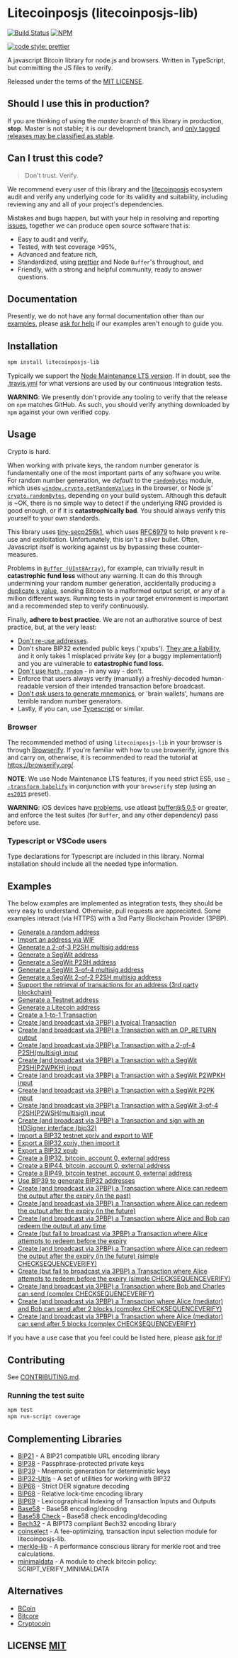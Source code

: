 # Litecoinposjs (litecoinposjs-lib)
[![Build Status](https://travis-ci.org/litecoinposjs/litecoinposjs-lib.png?branch=master)](https://travis-ci.org/litecoinposjs/litecoinposjs-lib)
[![NPM](https://img.shields.io/npm/v/litecoinposjs-lib.svg)](https://www.npmjs.org/package/litecoinposjs-lib)

[![code style: prettier](https://img.shields.io/badge/code_style-prettier-ff69b4.svg?style=flat-square)](https://github.com/prettier/prettier)

A javascript Bitcoin library for node.js and browsers. Written in TypeScript, but committing the JS files to verify.

Released under the terms of the [MIT LICENSE](LICENSE).

## Should I use this in production?
If you are thinking of using the *master* branch of this library in production, **stop**.
Master is not stable; it is our development branch, and [only tagged releases may be classified as stable](https://github.com/litecoinposjs/litecoinposjs-lib/tags).


## Can I trust this code?
> Don't trust. Verify.

We recommend every user of this library and the [litecoinposjs](https://github.com/litecoinposjs) ecosystem audit and verify any underlying code for its validity and suitability,  including reviewing any and all of your project's dependencies.

Mistakes and bugs happen, but with your help in resolving and reporting [issues](https://github.com/litecoinposjs/litecoinposjs-lib/issues), together we can produce open source software that is:

- Easy to audit and verify,
- Tested, with test coverage >95%,
- Advanced and feature rich,
- Standardized, using [prettier](https://github.com/prettier/prettier) and Node `Buffer`'s throughout, and
- Friendly, with a strong and helpful community, ready to answer questions.


## Documentation
Presently,  we do not have any formal documentation other than our [examples](#examples), please [ask for help](https://github.com/litecoinposjs/litecoinposjs-lib/issues/new) if our examples aren't enough to guide you.


## Installation
``` bash
npm install litecoinposjs-lib
```

Typically we support the [Node Maintenance LTS version](https://github.com/nodejs/Release).
If in doubt, see the [.travis.yml](.travis.yml) for what versions are used by our continuous integration tests.

**WARNING**: We presently don't provide any tooling to verify that the release on `npm` matches GitHub.  As such, you should verify anything downloaded by `npm` against your own verified copy.


## Usage
Crypto is hard.

When working with private keys, the random number generator is fundamentally one of the most important parts of any software you write.
For random number generation, we *default* to the [`randombytes`](https://github.com/crypto-browserify/randombytes) module, which uses [`window.crypto.getRandomValues`](https://developer.mozilla.org/en-US/docs/Web/API/window.crypto.getRandomValues) in the browser, or Node js' [`crypto.randomBytes`](https://nodejs.org/api/crypto.html#crypto_crypto_randombytes_size_callback), depending on your build system.
Although this default is ~OK, there is no simple way to detect if the underlying RNG provided is good enough, or if it is **catastrophically bad**.
You should always verify this yourself to your own standards.

This library uses [tiny-secp256k1](https://github.com/litecoinposjs/tiny-secp256k1), which uses [RFC6979](https://tools.ietf.org/html/rfc6979) to help prevent `k` re-use and exploitation.
Unfortunately, this isn't a silver bullet.
Often, Javascript itself is working against us by bypassing these counter-measures.

Problems in [`Buffer (UInt8Array)`](https://github.com/feross/buffer), for example, can trivially result in **catastrophic fund loss** without any warning.
It can do this through undermining your random number generation, accidentally producing a [duplicate `k` value](https://www.nilsschneider.net/2013/01/28/recovering-bitcoin-private-keys.html), sending Bitcoin to a malformed output script, or any of a million different ways.
Running tests in your target environment is important and a recommended step to verify continuously.

Finally, **adhere to best practice**.
We are not an authorative source of best practice, but, at the very least:

* [Don't re-use addresses](https://en.bitcoin.it/wiki/Address_reuse).
* Don't share BIP32 extended public keys ('xpubs'). [They are a liability](https://bitcoin.stackexchange.com/questions/56916/derivation-of-parent-private-key-from-non-hardened-child), and it only takes 1 misplaced private key (or a buggy implementation!) and you are vulnerable to **catastrophic fund loss**.
* [Don't use `Math.random`](https://security.stackexchange.com/questions/181580/why-is-math-random-not-designed-to-be-cryptographically-secure) - in any way - don't.
* Enforce that users always verify (manually) a freshly-decoded human-readable version of their intended transaction before broadcast.
* [Don't *ask* users to generate mnemonics](https://en.bitcoin.it/wiki/Brainwallet#cite_note-1), or 'brain wallets',  humans are terrible random number generators.
* Lastly, if you can, use [Typescript](https://www.typescriptlang.org/) or similar.


### Browser
The recommended method of using `litecoinposjs-lib` in your browser is through [Browserify](https://github.com/substack/node-browserify).
If you're familiar with how to use browserify, ignore this and carry on, otherwise, it is recommended to read the tutorial at https://browserify.org/.

**NOTE**: We use Node Maintenance LTS features, if you need strict ES5, use [`--transform babelify`](https://github.com/babel/babelify) in conjunction with your `browserify` step (using an [`es2015`](https://babeljs.io/docs/plugins/preset-es2015/) preset).

**WARNING**: iOS devices have [problems](https://github.com/feross/buffer/issues/136), use atleast [buffer@5.0.5](https://github.com/feross/buffer/pull/155) or greater,  and enforce the test suites (for `Buffer`, and any other dependency) pass before use.

### Typescript or VSCode users
Type declarations for Typescript are included in this library. Normal installation should include all the needed type information.

## Examples
The below examples are implemented as integration tests, they should be very easy to understand.
Otherwise, pull requests are appreciated.
Some examples interact (via HTTPS) with a 3rd Party Blockchain Provider (3PBP).

- [Generate a random address](https://github.com/litecoinposjs/litecoinposjs-lib/blob/master/test/integration/addresses.spec.ts)
- [Import an address via WIF](https://github.com/litecoinposjs/litecoinposjs-lib/blob/master/test/integration/addresses.spec.ts)
- [Generate a 2-of-3 P2SH multisig address](https://github.com/litecoinposjs/litecoinposjs-lib/blob/master/test/integration/addresses.spec.ts)
- [Generate a SegWit address](https://github.com/litecoinposjs/litecoinposjs-lib/blob/master/test/integration/addresses.spec.ts)
- [Generate a SegWit P2SH address](https://github.com/litecoinposjs/litecoinposjs-lib/blob/master/test/integration/addresses.spec.ts)
- [Generate a SegWit 3-of-4 multisig address](https://github.com/litecoinposjs/litecoinposjs-lib/blob/master/test/integration/addresses.spec.ts)
- [Generate a SegWit 2-of-2 P2SH multisig address](https://github.com/litecoinposjs/litecoinposjs-lib/blob/master/test/integration/addresses.spec.ts)
- [Support the retrieval of transactions for an address (3rd party blockchain)](https://github.com/litecoinposjs/litecoinposjs-lib/blob/master/test/integration/addresses.spec.ts)
- [Generate a Testnet address](https://github.com/litecoinposjs/litecoinposjs-lib/blob/master/test/integration/addresses.spec.ts)
- [Generate a Litecoin address](https://github.com/litecoinposjs/litecoinposjs-lib/blob/master/test/integration/addresses.spec.ts)
- [Create a 1-to-1 Transaction](https://github.com/litecoinposjs/litecoinposjs-lib/blob/master/test/integration/transactions.spec.ts)
- [Create (and broadcast via 3PBP) a typical Transaction](https://github.com/litecoinposjs/litecoinposjs-lib/blob/master/test/integration/transactions.spec.ts)
- [Create (and broadcast via 3PBP) a Transaction with an OP\_RETURN output](https://github.com/litecoinposjs/litecoinposjs-lib/blob/master/test/integration/transactions.spec.ts)
- [Create (and broadcast via 3PBP) a Transaction with a 2-of-4 P2SH(multisig) input](https://github.com/litecoinposjs/litecoinposjs-lib/blob/master/test/integration/transactions.spec.ts)
- [Create (and broadcast via 3PBP) a Transaction with a SegWit P2SH(P2WPKH) input](https://github.com/litecoinposjs/litecoinposjs-lib/blob/master/test/integration/transactions.spec.ts)
- [Create (and broadcast via 3PBP) a Transaction with a SegWit P2WPKH input](https://github.com/litecoinposjs/litecoinposjs-lib/blob/master/test/integration/transactions.spec.ts)
- [Create (and broadcast via 3PBP) a Transaction with a SegWit P2PK input](https://github.com/litecoinposjs/litecoinposjs-lib/blob/master/test/integration/transactions.spec.ts)
- [Create (and broadcast via 3PBP) a Transaction with a SegWit 3-of-4 P2SH(P2WSH(multisig)) input](https://github.com/litecoinposjs/litecoinposjs-lib/blob/master/test/integration/transactions.spec.ts)
- [Create (and broadcast via 3PBP) a Transaction and sign with an HDSigner interface (bip32)](https://github.com/litecoinposjs/litecoinposjs-lib/blob/master/test/integration/transactions.spec.ts)
- [Import a BIP32 testnet xpriv and export to WIF](https://github.com/litecoinposjs/litecoinposjs-lib/blob/master/test/integration/bip32.spec.ts)
- [Export a BIP32 xpriv, then import it](https://github.com/litecoinposjs/litecoinposjs-lib/blob/master/test/integration/bip32.spec.ts)
- [Export a BIP32 xpub](https://github.com/litecoinposjs/litecoinposjs-lib/blob/master/test/integration/bip32.spec.ts)
- [Create a BIP32, bitcoin, account 0, external address](https://github.com/litecoinposjs/litecoinposjs-lib/blob/master/test/integration/bip32.spec.ts)
- [Create a BIP44, bitcoin, account 0, external address](https://github.com/litecoinposjs/litecoinposjs-lib/blob/master/test/integration/bip32.spec.ts)
- [Create a BIP49, bitcoin testnet, account 0, external address](https://github.com/litecoinposjs/litecoinposjs-lib/blob/master/test/integration/bip32.spec.ts)
- [Use BIP39 to generate BIP32 addresses](https://github.com/litecoinposjs/litecoinposjs-lib/blob/master/test/integration/bip32.spec.ts)
- [Create (and broadcast via 3PBP) a Transaction where Alice can redeem the output after the expiry (in the past)](https://github.com/litecoinposjs/litecoinposjs-lib/blob/master/test/integration/cltv.spec.ts)
- [Create (and broadcast via 3PBP) a Transaction where Alice can redeem the output after the expiry (in the future)](https://github.com/litecoinposjs/litecoinposjs-lib/blob/master/test/integration/cltv.spec.ts)
- [Create (and broadcast via 3PBP) a Transaction where Alice and Bob can redeem the output at any time](https://github.com/litecoinposjs/litecoinposjs-lib/blob/master/test/integration/cltv.spec.ts)
- [Create (but fail to broadcast via 3PBP) a Transaction where Alice attempts to redeem before the expiry](https://github.com/litecoinposjs/litecoinposjs-lib/blob/master/test/integration/cltv.spec.ts)
- [Create (and broadcast via 3PBP) a Transaction where Alice can redeem the output after the expiry (in the future) (simple CHECKSEQUENCEVERIFY)](https://github.com/litecoinposjs/litecoinposjs-lib/blob/master/test/integration/csv.spec.ts)
- [Create (but fail to broadcast via 3PBP) a Transaction where Alice attempts to redeem before the expiry (simple CHECKSEQUENCEVERIFY)](https://github.com/litecoinposjs/litecoinposjs-lib/blob/master/test/integration/csv.spec.ts)
- [Create (and broadcast via 3PBP) a Transaction where Bob and Charles can send (complex CHECKSEQUENCEVERIFY)](https://github.com/litecoinposjs/litecoinposjs-lib/blob/master/test/integration/csv.spec.ts)
- [Create (and broadcast via 3PBP) a Transaction where Alice (mediator) and Bob can send after 2 blocks (complex CHECKSEQUENCEVERIFY)](https://github.com/litecoinposjs/litecoinposjs-lib/blob/master/test/integration/csv.spec.ts)
- [Create (and broadcast via 3PBP) a Transaction where Alice (mediator) can send after 5 blocks (complex CHECKSEQUENCEVERIFY)](https://github.com/litecoinposjs/litecoinposjs-lib/blob/master/test/integration/csv.spec.ts)

If you have a use case that you feel could be listed here, please [ask for it](https://github.com/litecoinposjs/litecoinposjs-lib/issues/new)!


## Contributing
See [CONTRIBUTING.md](CONTRIBUTING.md).


### Running the test suite

``` bash
npm test
npm run-script coverage
```

## Complementing Libraries
- [BIP21](https://github.com/litecoinposjs/bip21) - A BIP21 compatible URL encoding library
- [BIP38](https://github.com/litecoinposjs/bip38) - Passphrase-protected private keys
- [BIP39](https://github.com/litecoinposjs/bip39) - Mnemonic generation for deterministic keys
- [BIP32-Utils](https://github.com/litecoinposjs/bip32-utils) - A set of utilities for working with BIP32
- [BIP66](https://github.com/litecoinposjs/bip66) - Strict DER signature decoding
- [BIP68](https://github.com/litecoinposjs/bip68) - Relative lock-time encoding library
- [BIP69](https://github.com/litecoinposjs/bip69) - Lexicographical Indexing of Transaction Inputs and Outputs
- [Base58](https://github.com/cryptocoinjs/bs58) - Base58 encoding/decoding
- [Base58 Check](https://github.com/litecoinposjs/bs58check) - Base58 check encoding/decoding
- [Bech32](https://github.com/litecoinposjs/bech32) - A BIP173 compliant Bech32 encoding library
- [coinselect](https://github.com/litecoinposjs/coinselect) - A fee-optimizing, transaction input selection module for litecoinposjs-lib.
- [merkle-lib](https://github.com/litecoinposjs/merkle-lib) - A performance conscious library for merkle root and tree calculations.
- [minimaldata](https://github.com/litecoinposjs/minimaldata) - A module to check bitcoin policy: SCRIPT_VERIFY_MINIMALDATA


## Alternatives
- [BCoin](https://github.com/indutny/bcoin)
- [Bitcore](https://github.com/bitpay/bitcore)
- [Cryptocoin](https://github.com/cryptocoinjs/cryptocoin)


## LICENSE [MIT](LICENSE)
